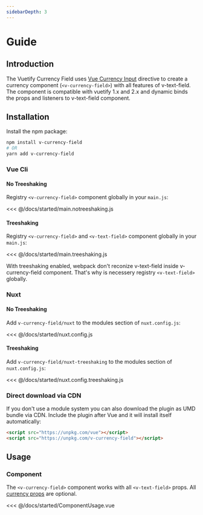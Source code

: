 ```yaml
---
sidebarDepth: 3
---
```


# Guide

## Introduction
The Vuetify Currency Field uses [Vue Currency Input](https://dm4t2.github.io/vue-currency-input/) directive to create a currency component (`<v-currency-field>`) with all features of v-text-field.
The component is compatible with vuetify 1.x and 2.x and dynamic binds the props and listeners to v-text-field component.

## Installation

Install the npm package:
``` bash
npm install v-currency-field 
# OR 
yarn add v-currency-field
```

### Vue Cli
#### No Treeshaking

Registry `<v-currency-field>` component globally in your `main.js`:

<<< @/docs/started/main.notreeshaking.js

#### Treeshaking

Registry `<v-currency-field>` and `<v-text-field>` component globally in your `main.js`:

<<< @/docs/started/main.treeshaking.js

With treeshaking enabled, webpack don't reconize v-text-field inside v-currency-field component. That's why is necessery registry `<v-text-field>` globally.

### Nuxt
#### No Treeshaking

Add `v-currency-field/nuxt` to the modules section of `nuxt.config.js`:

<<< @/docs/started/nuxt.config.js

#### Treeshaking

Add `v-currency-field/nuxt-treeshaking` to the modules section of `nuxt.config.js`:

<<< @/docs/started/nuxt.config.treeshaking.js

### Direct download via CDN

If you don't use a module system you can also download the plugin as UMD bundle via CDN. 
Include the plugin after Vue and it will install itself automatically:

```html
<script src="https://unpkg.com/vue"></script>
<script src="https://unpkg.com/v-currency-field"></script>
```

## Usage
### Component
The `<v-currency-field>` component works with all `<v-text-field>` props. All [currency props](./config.md) are optional.

<<< @/docs/started/ComponentUsage.vue
